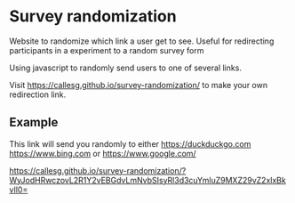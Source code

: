 # Survey randomization
Website to randomize which link a user get to see. Useful for redirecting participants in a experiment to a random survey form

Using javascript to randomly send users to one of several links.

Visit https://callesg.github.io/survey-randomization/ to make your own redirection link.

## Example
This link will send you randomly to either https://duckduckgo.com https://www.bing.com or https://www.google.com/

https://callesg.github.io/survey-randomization/?WyJodHRwczovL2R1Y2vEBGdvLmNvbSIsyRl3d3cuYmluZ9MXZ29vZ2xlxBkvIl0=
